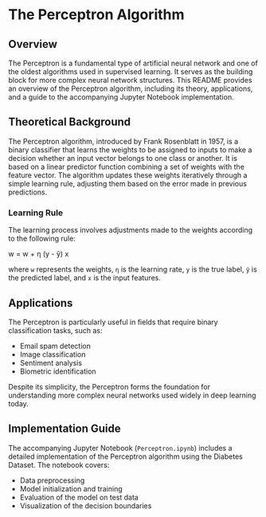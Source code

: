 # The Perceptron Algorithm

## Overview

The Perceptron is a fundamental type of artificial neural network and one of the oldest algorithms used in supervised learning. It serves as the building block for more complex neural network structures. This README provides an overview of the Perceptron algorithm, including its theory, applications, and a guide to the accompanying Jupyter Notebook implementation.

## Theoretical Background

The Perceptron algorithm, introduced by Frank Rosenblatt in 1957, is a binary classifier that learns the weights to be assigned to inputs to make a decision whether an input vector belongs to one class or another. It is based on a linear predictor function combining a set of weights with the feature vector. The algorithm updates these weights iteratively through a simple learning rule, adjusting them based on the error made in previous predictions.

### Learning Rule

The learning process involves adjustments made to the weights according to the following rule:

w = w + η (y - ŷ) x

where `w` represents the weights, `η` is the learning rate, `y` is the true label, `ŷ` is the predicted label, and `x` is the input features.

## Applications

The Perceptron is particularly useful in fields that require binary classification tasks, such as:

- Email spam detection
- Image classification
- Sentiment analysis
- Biometric identification

Despite its simplicity, the Perceptron forms the foundation for understanding more complex neural networks used widely in deep learning today.

## Implementation Guide

The accompanying Jupyter Notebook (`Perceptron.ipynb`) includes a detailed implementation of the Perceptron algorithm using the Diabetes Dataset. The notebook covers:

- Data preprocessing
- Model initialization and training
- Evaluation of the model on test data
- Visualization of the decision boundaries
